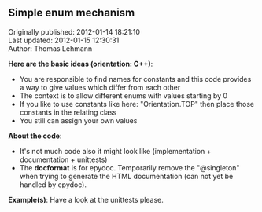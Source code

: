 ## Simple enum mechanism  
Originally published: 2012-01-14 18:21:10  
Last updated: 2012-01-15 12:30:31  
Author: Thomas Lehmann  
  
**Here are the basic ideas (orientation: C++)**:
 * You are responsible to find names for constants and this code provides a way to give values which differ from each other
 * The context is to allow different enums with values starting by 0
 * If you like to use constants like here: "Orientation.TOP" then place those constants in the relating class
 * You still can assign your own values

**About the code**:
 * It's not much code also it might look like (implementation + documentation + unittests)
 * The __docformat__ is for epydoc. Temporarily remove the "@singleton" when trying to generate the HTML documentation (can not yet be handled by epydoc).

**Example(s)**:
Have a look at the unittests please.